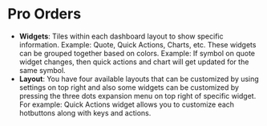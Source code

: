 # Pro Orders

- **Widgets**: Tiles within each dashboard layout to show specific information. Example: Quote, Quick Actions, Charts, etc. These widgets can be grouped together based on colors. Example: If symbol on quote widget changes, then quick actions and chart will get updated for the same symbol.
- **Layout**: You have four available layouts that can be customized by using settings on top right and also some widgets can be customized by pressing the three dots expansion menu on top right of specific widget. For example: Quick Actions widget allows you to customize each hotbuttons along with keys and actions.
